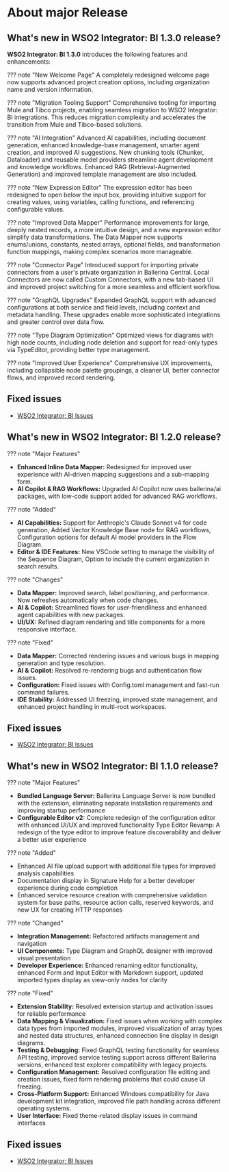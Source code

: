 # About major Release

## What's new in WSO2 Integrator: BI 1.3.0 release?

**WSO2 Integrator: BI 1.3.0** introduces the following features and enhancements:

??? note "New Welcome Page"
    A completely redesigned welcome page now supports advanced project creation options, including organization name and version information.

??? note "Migration Tooling Support"
    Comprehensive tooling for importing Mule and Tibco projects, enabling seamless migration to WSO2 Integrator: BI integrations. This reduces migration complexity and accelerates the transition from Mule and Tibco-based solutions.

??? note "AI Integration"
    Advanced AI capabilities, including document generation, enhanced knowledge-base management, smarter agent creation, and improved AI suggestions. New chunking tools (Chunker, Dataloader) and reusable model providers streamline agent development and knowledge workflows. Enhanced RAG (Retrieval-Augmented Generation) and improved template management are also included.

??? note "New Expression Editor"
    The expression editor has been redesigned to open below the input box, providing intuitive support for creating values, using variables, calling functions, and referencing configurable values.

??? note "Improved Data Mapper"
    Performance improvements for large, deeply nested records, a more intuitive design, and a new expression editor simplify data transformations. The Data Mapper now supports enums/unions, constants, nested arrays, optional fields, and transformation function mappings, making complex scenarios more manageable.

??? note "Connector Page"
    Introduced support for importing private connectors from a user's private organization in Ballerina Central. Local Connectors are now called Custom Connectors, with a new tab-based UI and improved project switching for a more seamless and efficient workflow.

??? note "GraphQL Upgrades"
    Expanded GraphQL support with advanced configurations at both service and field levels, including context and metadata handling. These upgrades enable more sophisticated integrations and greater control over data flow.

??? note "Type Diagram Optimization"
    Optimized views for diagrams with high node counts, including node deletion and support for read-only types via TypeEditor, providing better type management.

??? note "Improved User Experience"
    Comprehensive UX improvements, including collapsible node palette groupings, a cleaner UI, better connector flows, and improved record rendering.

## Fixed issues

- [WSO2 Integrator: BI Issues](https://github.com/wso2/product-ballerina-integrator/milestone/11?closed=1)

## What's new in WSO2 Integrator: BI 1.2.0 release?

??? note "Major Features"
* **Enhanced Inline Data Mapper:** Redesigned for improved user experience with AI-driven mapping suggestions and a sub-mapping form.
* **AI Copilot & RAG Workflows:** Upgraded AI Copilot now uses ballerina/ai packages, with low-code support added for advanced RAG workflows.

??? note "Added"
* **AI Capabilities:** Support for Anthropic's Claude Sonnet v4 for code generation, Added Vector Knowledge Base node for RAG workflows, Configuration options for default AI model providers in the Flow Diagram.
* **Editor & IDE Features:** New VSCode setting to manage the visibility of the Sequence Diagram, Option to include the current organization in search results.

??? note "Changes"
* **Data Mapper:** Improved search, label positioning, and performance. Now refreshes automatically when code changes.
* **AI & Copilot:** Streamlined flows for user-friendliness and enhanced agent capabilities with new packages.
* **UI/UX:** Refined diagram rendering and title components for a more responsive interface.

??? note "Fixed"
* **Data Mapper:** Corrected rendering issues and various bugs in mapping generation and type resolution.
* **AI & Copilot:** Resolved re-rendering bugs and authentication flow issues.
* **Configuration:** Fixed issues with Config.toml management and fast-run command failures.
* **IDE Stability:** Addressed UI freezing, improved state management, and enhanced project handling in multi-root workspaces.

## Fixed issues

- [WSO2 Integrator: BI Issues](https://github.com/wso2/product-ballerina-integrator/milestone/8?closed=1)

## What's new in WSO2 Integrator: BI 1.1.0 release?

??? note "Major Features"
* **Bundled Language Server:** Ballerina Language Server is now bundled with the extension, eliminating separate installation requirements and improving startup performance
* **Configurable Editor v2:** Complete redesign of the configuration editor with enhanced UI/UX and improved functionality
Type Editor Revamp: A redesign of the type editor to improve feature discoverability and deliver a better user experience

??? note "Added"
* Enhanced AI file upload support with additional file types for improved analysis capabilities
* Documentation display in Signature Help for a better developer experience during code completion
* Enhanced service resource creation with comprehensive validation system for base paths, resource action calls, reserved keywords, and new UX for creating HTTP responses

??? note "Changed"
* **Integration Management:** Refactored artifacts management and navigation
* **UI Components:**
Type Diagram and GraphQL designer with improved visual presentation
* **Developer Experience:**
Enhanced renaming editor functionality, enhanced Form and Input Editor with Markdown support, updated imported types display as view-only nodes for clarity

??? note "Fixed"
* **Extension Stability:**
Resolved extension startup and activation issues for reliable performance
* **Data Mapping & Visualization:**
Fixed issues when working with complex data types from imported modules, improved visualization of array types and nested data structures, enhanced connection line display in design diagrams.
* **Testing & Debugging:**
Fixed GraphQL testing functionality for seamless API testing, improved service testing support across different Ballerina versions, enhanced test explorer compatibility with legacy projects.
* **Configuration Management:**
Resolved configuration file editing and creation issues, fixed form rendering problems that could cause UI freezing.
* **Cross-Platform Support:**
Enhanced Windows compatibility for Java development kit integration, improved file path handling across different operating systems.
* **User Interface:**
Fixed theme-related display issues in command interfaces

## Fixed issues

- [WSO2 Integrator: BI Issues](https://github.com/wso2/product-ballerina-integrator/milestone/6?closed=1)
